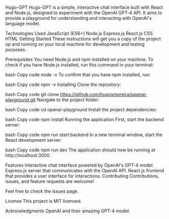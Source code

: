 Hugo-GPT
Hugo-GPT is a simple, interactive chat interface built with React and Node.js, designed to experiment with the OpenAI GPT-4 API. It aims to provide a playground for understanding and interacting with OpenAI's language model.

Technologies Used
JavaScript (ES6+)
Node.js
Express.js
React.js
CSS
HTML
Getting Started
These instructions will get you a copy of the project up and running on your local machine for development and testing purposes.

Prerequisites
You need Node.js and npm installed on your machine. To check if you have Node.js installed, run this command in your terminal:

bash
Copy code
node -v
To confirm that you have npm installed, run:

bash
Copy code
npm -v
Installing
Clone the repository:

bash
Copy code
git clone https://github.com/hugosmoreira/openai-playground.git
Navigate to the project folder:

bash
Copy code
cd openai-playground
Install the project dependencies:

bash
Copy code
npm install
Running the application
First, start the backend server:

bash
Copy code
npm run start:backend
In a new terminal window, start the React development server:

bash
Copy code
npm run dev
The application should now be running at http://localhost:3000.

Features
Interactive chat interface powered by OpenAI's GPT-4 model.
Express.js server that communicates with the OpenAI API.
React.js frontend that provides a user interface for interactions.
Contributing
Contributions, issues, and feature requests are welcome!

Feel free to check the issues page.

License
This project is MIT licensed.

Acknowledgments
OpenAI and their amazing GPT-4 model.
